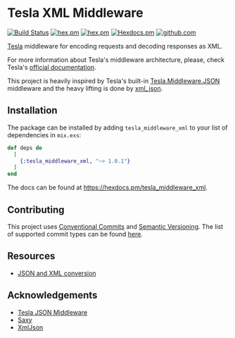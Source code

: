 # Tesla XML Middleware

[![Build Status](https://github.com/efcasado/tesla_middleware_xml/actions/workflows/build.yml/badge.svg?branch=main)](https://github.com/efcasado/tesla_middleware_xml/actions/workflows/build.yml)
[![hex.pm](https://img.shields.io/hexpm/l/tesla_middleware_xml.svg)](https://hex.pm/packages/tesla_middleware_xml)
[![hex.pm](https://img.shields.io/hexpm/v/tesla_middleware_xml.svg)](https://hex.pm/packages/tesla_middleware_xml)
[![Hexdocs.pm](https://img.shields.io/badge/hex-docs-purple.svg)](https://hexdocs.pm/tesla_middleware_xml/)
[![github.com](https://img.shields.io/github/last-commit/efcasado/tesla_middleware_xml.svg)](https://github.com/efcasado/tesla_middleware_xml)

[Tesla](https://github.com/elixir-tesla/tesla) middleware for encoding requests
and decoding responses as XML.

For more information about Tesla's middleware architecture, please, check
Tesla's [official documentation](https://hexdocs.pm/tesla/readme.html#writing-middleware).

This project is heavily inspired by Tesla's built-in
[Tesla.Middleware.JSON](https://hexdocs.pm/tesla/Tesla.Middleware.JSON.html)
middleware and the heavy lifting is done by
[xml_json](https://github.com/bennyhat/xml_json).


## Installation

The package can be installed by adding `tesla_middleware_xml` to your list of
dependencies in `mix.exs`:

```elixir
def deps do
  [
    {:tesla_middleware_xml, "~> 1.0.1"}
  ]
end
```

The docs can be found at <https://hexdocs.pm/tesla_middleware_xml>.


## Contributing

This project uses [Conventional Commits](https://www.conventionalcommits.org/en/v1.0.0/)
and [Semantic Versioning](https://semver.org/). The list of supported commit
types can be found
[here](https://github.com/insurgent-lab/conventional-changelog-preset?tab=readme-ov-file#commit-types).


## Resources

- [JSON and XML conversion](https://wiki.open311.org/JSON_and_XML_Conversion/)


## Acknowledgements

- [Tesla JSON Middleware](https://github.com/elixir-tesla/tesla/blob/52bf0ff600cd452471d3fc518f53436f2e48e60f/lib/tesla/middleware/json.ex)
- [Saxy](https://github.com/qcam/saxy)
- [XmlJson](https://github.com/bennyhat/xml_json)